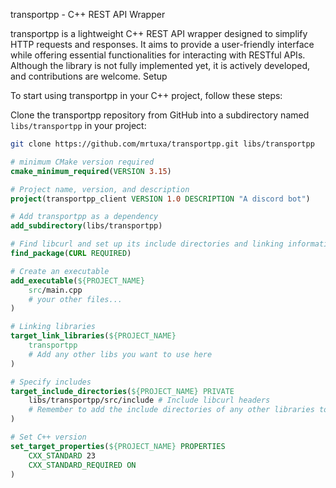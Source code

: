 transportpp - C++ REST API Wrapper

transportpp is a lightweight C++ REST API wrapper designed to simplify HTTP requests and responses. It aims to provide a user-friendly interface while offering essential functionalities for interacting with RESTful APIs. Although the library is not fully implemented yet, it is actively developed, and contributions are welcome.
Setup

To start using transportpp in your C++ project, follow these steps:

Clone the transportpp repository from GitHub into a subdirectory named `libs/transportpp` in your project:

```bash
git clone https://github.com/mrtuxa/transportpp.git libs/transportpp
```

```cmake
# minimum CMake version required
cmake_minimum_required(VERSION 3.15)

# Project name, version, and description
project(transportpp_client VERSION 1.0 DESCRIPTION "A discord bot")

# Add transportpp as a dependency
add_subdirectory(libs/transportpp)

# Find libcurl and set up its include directories and linking information
find_package(CURL REQUIRED)

# Create an executable
add_executable(${PROJECT_NAME}
    src/main.cpp
    # your other files...
)

# Linking libraries
target_link_libraries(${PROJECT_NAME}
    transportpp
    # Add any other libs you want to use here
)

# Specify includes
target_include_directories(${PROJECT_NAME} PRIVATE
    libs/transportpp/src/include # Include libcurl headers
    # Remember to add the include directories of any other libraries too
)

# Set C++ version
set_target_properties(${PROJECT_NAME} PROPERTIES
    CXX_STANDARD 23
    CXX_STANDARD_REQUIRED ON
)
```